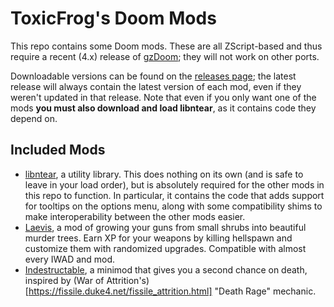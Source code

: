 # ToxicFrog's Doom Mods

This repo contains some Doom mods. These are all ZScript-based and thus require a recent (4.x) release of [gzDoom](https://zdoom.org/downloads); they will not work on other ports.

Downloadable versions can be found on the [releases page](https://github.com/ToxicFrog/laevis/releases); the latest release will always contain the latest version of each mod, even if they weren't updated in that release. Note that even if you only want one of the mods **you must also download and load libntear**, as it contains code they depend on.

## Included Mods

- [libntear](libntear/), a utility library. This does nothing on its own (and is safe to leave in your load order), but is absolutely required for the other mods in this repo to function. In particular, it contains the code that adds support for tooltips on the options menu, along with some compatibility shims to make interoperability between the other mods easier.
- [Laevis](laevis/), a mod of growing your guns from small shrubs into beautiful murder trees. Earn XP for your weapons by killing hellspawn and customize them with randomized upgrades. Compatible with almost every IWAD and mod.
- [Indestructable](indestructable/), a minimod that gives you a second chance on death, inspired by (War of Attrition's)[https://fissile.duke4.net/fissile_attrition.html] "Death Rage" mechanic.
